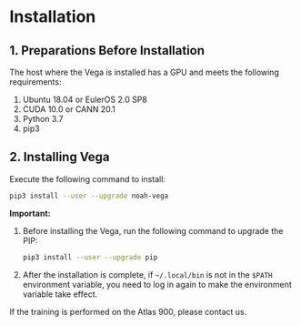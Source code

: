 # Installation

## 1. Preparations Before Installation

The host where the Vega is installed has a GPU and meets the following requirements:

1. Ubuntu 18.04 or EulerOS 2.0 SP8
2. CUDA 10.0 or CANN 20.1
3. Python 3.7
4. pip3

## 2. Installing Vega

Execute the following command to install:

```bash
pip3 install --user --upgrade noah-vega
```

**Important:**

1. Before installing the Vega, run the following command to upgrade the PIP:

    ```bash
    pip3 install --user --upgrade pip
    ```

2. After the installation is complete, if `~/.local/bin` is not in the `$PATH` environment variable, you need to log in again to make the environment variable take effect.

If the training is performed on the Atlas 900, please contact us.
